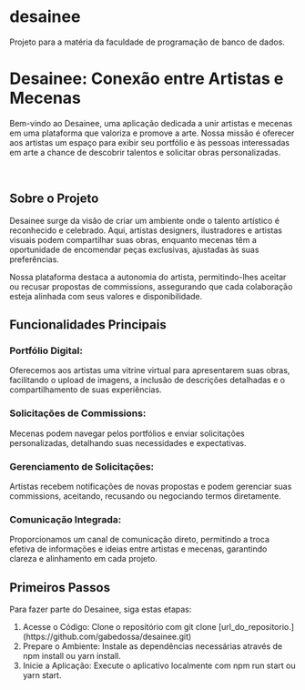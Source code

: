# desainee
Projeto para a matéria da faculdade de programação de banco de dados.

<h1>Desainee: Conexão entre Artistas e Mecenas</h1>
<p>Bem-vindo ao Desainee, uma aplicação dedicada a unir artistas e mecenas em uma plataforma que valoriza e promove a arte. Nossa missão é oferecer aos artistas um espaço para exibir seu portfólio e às pessoas interessadas em arte a chance de descobrir talentos e solicitar obras personalizadas.</p>
</br>
<h2>Sobre o Projeto</h2>
<p>Desainee surge da visão de criar um ambiente onde o talento artístico é reconhecido e celebrado. Aqui, artistas designers, ilustradores e artistas visuais podem compartilhar suas obras, enquanto mecenas têm a oportunidade de encomendar peças exclusivas, ajustadas às suas preferências.

Nossa plataforma destaca a autonomia do artista, permitindo-lhes aceitar ou recusar propostas de commissions, assegurando que cada colaboração esteja alinhada com seus valores e disponibilidade.</p>

<h2>Funcionalidades Principais</h2>
<h3>Portfólio Digital:</h3><p>Oferecemos aos artistas uma vitrine virtual para apresentarem suas obras, facilitando o upload de imagens, a inclusão de descrições detalhadas e o compartilhamento de suas experiências.</p>

<h3>Solicitações de Commissions:</h3><p>Mecenas podem navegar pelos portfólios e enviar solicitações personalizadas, detalhando suas necessidades e expectativas.</p>

<h3>Gerenciamento de Solicitações:</h3><p>Artistas recebem notificações de novas propostas e podem gerenciar suas commissions, aceitando, recusando ou negociando termos diretamente.</p>

<h3>Comunicação Integrada:</h3><p>Proporcionamos um canal de comunicação direto, permitindo a troca efetiva de informações e ideias entre artistas e mecenas, garantindo clareza e alinhamento em cada projeto.</p>

<h2>Primeiros Passos</h2>
<p>Para fazer parte do Desainee, siga estas etapas:</p>
<ol>
  <li>Acesse o Código: Clone o repositório com git clone [url_do_repositorio.](https://github.com/gabedossa/desainee.git)</li>
  <li>Prepare o Ambiente: Instale as dependências necessárias através de npm install ou yarn install.</li>
  <li>Inicie a Aplicação: Execute o aplicativo localmente com npm run start ou yarn start.</li>
</ol>
